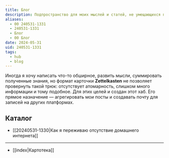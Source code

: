 ```yaml
---
title: Блог
description: Подпространство для моих мыслей и статей, не умещающихся по размеру в формат карточки
aliases:
  - 00 240531-1331
  - 240531-1331
  - Блог
  - 00 Блог
date: 2024-05-31
uid: 240531-1331
tags:
  - hub
  - blog
---
```

Иногда я хочу написать что-то обширное, развить мысли, суммировать полученные знания, но формат карточки **Zettelkasten** не позволяет провернуть такой трюк: отсутствует атомарность, слишком много информации и тому подобное. Для этих целей и создан этот хаб. Его прямое назначение — агрегировать мои посты и создавать почту для записей на других платформах.

## Каталог

- [[20240531-1330|Как я переживаю отсутствие домашнего интернета]]

---

- [[index|Картотека]]
